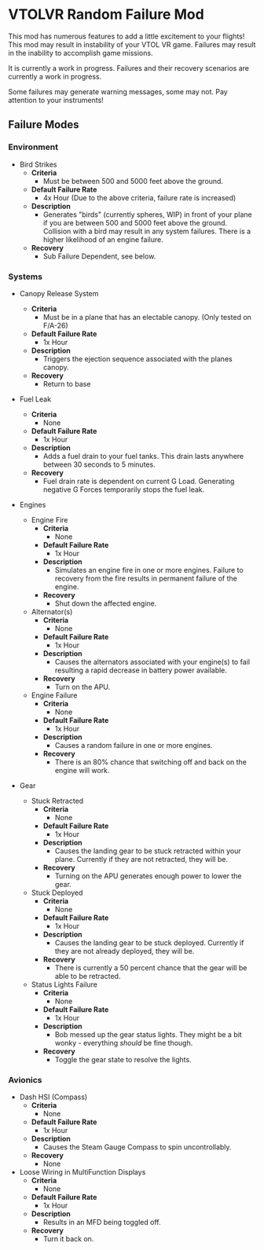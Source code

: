 # VTOLVR Random Failure Mod

This mod has numerous features to add a little excitement to your flights! This mod may result in instability of your VTOL VR game. Failures may result in the inability to accomplish game missions. 

It is currently a work in progress. Failures and their recovery scenarios are currently a work in progress.

Some failures may generate warning messages, some may not. Pay attention to your instruments!

## Failure Modes
### Environment

 - Bird Strikes
	 - **Criteria**
		 - Must be between 500 and 5000 feet above the ground.
	 - **Default Failure Rate**
		 - 4x Hour (Due to the above criteria, failure rate is increased)
	 - **Description**
		 - Generates "birds" (currently spheres, WIP) in front of your plane if you are between 500 and 5000 feet above the ground. Collision with a bird may result in any system failures. There is a higher likelihood of an engine failure.
	 - **Recovery**
		 - Sub Failure Dependent, see below.


### Systems
- Canopy Release System
	 -  **Criteria**
		 - Must be in a plane that has an electable canopy. (Only tested on F/A-26)
	 - **Default Failure Rate**
		 - 1x Hour
	 - **Description**
		 - Triggers the ejection sequence associated with the planes canopy.
	 - **Recovery**
		 - Return to base
- Fuel Leak
	 -  **Criteria**
		 - None
	 - **Default Failure Rate**
		 - 1x Hour
	 - **Description**
		 - Adds a fuel drain to your fuel tanks. This drain lasts anywhere between 30 seconds to 5 minutes.
	 - **Recovery**
		 - Fuel drain rate is dependent on current G Load. Generating negative G Forces temporarily stops the fuel leak.
		
- Engines
	- Engine Fire
		 -  **Criteria**
			 - None
		 - **Default Failure Rate**
			 - 1x Hour
		 - **Description**
			 - Simulates an engine fire in one or more engines. Failure to recovery from the fire results in permanent failure of the engine.
		 - **Recovery**
			 - Shut down the affected engine.
	- Alternator(s)
		 -  **Criteria**
			 - None
		 - **Default Failure Rate**
			 - 1x Hour
		 - **Description**
			 - Causes the alternators associated with your engine(s) to fail resulting a rapid decrease in battery power available.
		 - **Recovery**
			 - Turn on the APU.
	- Engine Failure
	 	 -  **Criteria**
			 - None
		 - **Default Failure Rate**
			 - 1x Hour
		 - **Description**
			 - Causes a random failure in one or more engines. 
		 - **Recovery**
			 - There is an 80% chance that switching off and back on the engine will work.
- Gear
	- Stuck Retracted
		 -  **Criteria**
			 - None
		 - **Default Failure Rate**
			 - 1x Hour
		 - **Description**
			 - Causes the landing gear to be stuck retracted within your plane. Currently if they are not retracted, they will be.
		 - **Recovery**
			 - Turning on the APU generates enough power to lower the gear.
	- Stuck Deployed
		-  **Criteria**
			 - None
		 - **Default Failure Rate**
			 - 1x Hour
		 - **Description**
			 - Causes the landing gear to be stuck deployed. Currently if they are not already deployed, they will be.
		 - **Recovery**
			 - There is currently a 50 percent chance that the gear will be able to be retracted.
	- Status Lights Failure
	 	 -  **Criteria**
			 - None
		 - **Default Failure Rate**
			 - 1x Hour
		 - **Description**
			 - Bob messed up the gear status lights. They might be a bit wonky - everything *should* be fine though.
		 - **Recovery**
			 - Toggle the gear state to resolve the lights.
### Avionics
- Dash HSI (Compass)
	 -  **Criteria**
		 - None
	 - **Default Failure Rate**
		 - 1x Hour
	 - **Description**
		 - Causes the Steam Gauge Compass to spin uncontrollably.
	 - **Recovery**
		 - None
- Loose Wiring in MultiFunction Displays
	 -  **Criteria**
		 - None
	 - **Default Failure Rate**
		 - 1x Hour
	 - **Description**
		 - Results in an MFD being toggled off.
	 - **Recovery**
		 - Turn it back on.


